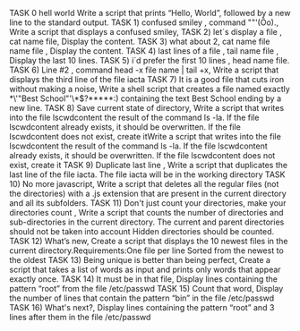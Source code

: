 TASK 0 hell world Write a script that prints “Hello, World”, followed by a new line to the standard output.
TASK 1) confused smiley , command "\"'(Ôo)., Write a script that displays a confused smiley, 
TASK 2) let´s display a file , cat name file, Display the content. 
TASK 3) what about 2, cat name file name file , Display the content.
TASK 4) last lines of a file , tail name file , Display the last 10 lines.
TASK 5) i´d prefer the first 10 lines , head name file.
TASK 6) Line #2 , command head -x file name | tail +x, Write a script that displays the third line of the file iacta
TASK 7) It is a good file that cuts iron without making a noise, Write a shell script that creates a file named exactly \*\\'"Best School"\'\\*$\?\*\*\*\*\*:) containing the text Best School ending by a new line.
TASK 8) Save current state of directory, Write a script that writes into the file lscwdcontent the result of the command ls -la. If the file lscwdcontent already exists, it should be overwritten. If the file lscwdcontent does not exist, create itWrite a script that writes into the file lscwdcontent the result of the command ls -la. If the file lscwdcontent already exists, it should be overwritten. If the file lscwdcontent does not exist, create it
TASK 9)  Duplicate last line , Write a script that duplicates the last line of the file iacta. The file iacta will be in the working directory
TASK 10)  No more javascript, Write a script that deletes all the regular files (not the directories) with a .js extension that are present in the current directory and all its subfolders.
TASK 11) Don't just count your directories, make your directories count , Write a script that counts the number of directories and sub-directories in the current directory. The current and parent directories should not be taken into account Hidden directories should be counted.
TASK 12) What’s new, Create a script that displays the 10 newest files in the current directory.Requirements:One file per line Sorted from the newest to the oldest
TASK 13)  Being unique is better than being perfect, Create a script that takes a list of words as input and prints only words that appear exactly once.
TASK 14)  It must be in that file, Display lines containing the pattern “root” from the file /etc/passwd
TASK 15) Count that word, Display the number of lines that contain the pattern “bin” in the file /etc/passwd
TASK 16) What's next?, Display lines containing the pattern “root” and 3 lines after them in the file /etc/passwd
